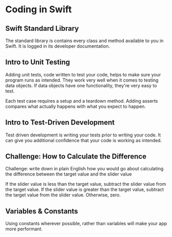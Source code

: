 # Coding in Swift

## Swift Standard Library

The standard library is contains every class and method available to you in Swift. It is logged in its developer documentation. 

## Intro to Unit Testing

Adding unit tests, code written to test your code, helps to make sure your program runs as intended. They work very well when it comes to testing data objects. If data objects have one functionality, they're very easy to test. 

Each test case requires a setup and a teardown method. Adding asserts compares what actually happens with what you expect to happen. 

## Intro to Test-Driven Development

Test driven development is writing your tests prior to writing your code. It can give you additional confidence that your code is working as intended. 

## Challenge: How to Calculate the Difference

Challenge: write down in plain English how you would go about calculating the difference between the target value and the slider value

If the slider value is less than the target value, subtract the slider value from the target value. If the slider value is greater than the target value, subtract the target value from the slider value. Otherwise, zero. 

## Variables & Constants

Using constants wherever possible, rather than variables will make your app more performant. 
